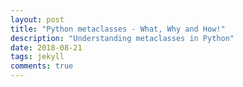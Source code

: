 ```yaml
---
layout: post
title: "Python metaclasses - What, Why and How!"
description: "Understanding metaclasses in Python"
date: 2018-08-21
tags: jekyll
comments: true
---
```


